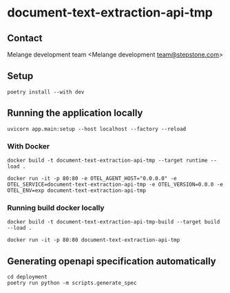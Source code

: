 # document-text-extraction-api-tmp

## Contact

Melange development team <Melange development team@stepstone.com>

## Setup

```shell
poetry install --with dev
```

## Running the application locally

```shell
uvicorn app.main:setup --host localhost --factory --reload
```

### With Docker

```shell
docker build -t document-text-extraction-api-tmp --target runtime --load .

docker run -it -p 80:80 -e OTEL_AGENT_HOST="0.0.0.0" -e OTEL_SERVICE=document-text-extraction-api-tmp -e OTEL_VERSION=0.0.0 -e OTEL_ENV=exp document-text-extraction-api-tmp
```

### Running build docker locally

```shell
docker build -t document-text-extraction-api-tmp-build --target build --load .

docker run -it -p 80:80 document-text-extraction-api-tmp
```

## Generating openapi specification automatically

```shell
cd deployment
poetry run python -m scripts.generate_spec
```
